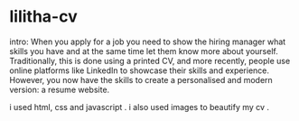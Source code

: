 # lilitha-cv
intro:
When you apply for a job you need to show the hiring manager what skills you have and at the same time let them know more about yourself. Traditionally, this is done using a printed CV, and more recently, people use online platforms like LinkedIn to showcase their skills and experience. However, you now have the skills to create a personalised and modern version: a resume website.

i used html, css and javascript .
i also used images to beautify my cv .

